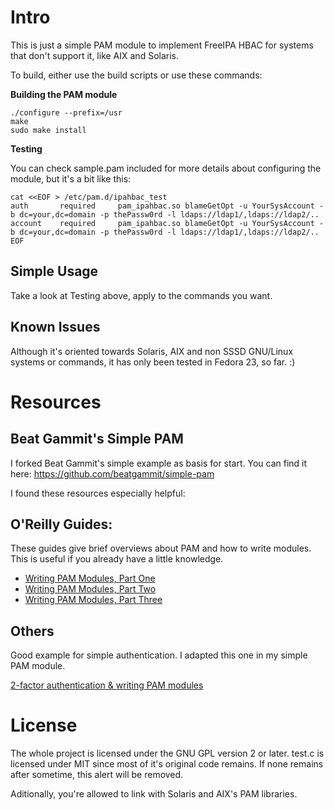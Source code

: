 Intro
=====

This is just a simple PAM module to implement FreeIPA HBAC for systems that don't support it, like AIX and Solaris.

To build, either use the build scripts or use these commands:

**Building the PAM module**

	./configure --prefix=/usr
	make
	sudo make install

**Testing**

You can check sample.pam included for more details about configuring the module, but it's a bit like this:

	cat <<EOF > /etc/pam.d/ipahbac_test
	auth       required     pam_ipahbac.so blameGetOpt -u YourSysAccount -b dc=your,dc=domain -p thePassw0rd -l ldaps://ldap1/,ldaps://ldap2/..
	account    required     pam_ipahbac.so blameGetOpt -u YourSysAccount -b dc=your,dc=domain -p thePassw0rd -l ldaps://ldap1/,ldaps://ldap2/..
	EOF

Simple Usage
------------

Take a look at Testing above, apply to the commands you want.

Known Issues
------------

Although it's oriented towards Solaris, AIX and non SSSD GNU/Linux systems or commands, it has only been tested in Fedora 23, so far. :)

Resources
=========

Beat Gammit's Simple PAM
------------------------

I forked Beat Gammit's simple example as basis for start. You can find it here: https://github.com/beatgammit/simple-pam

I found these resources especially helpful:

O'Reilly Guides:
----------------

These guides give brief overviews about PAM and how to write modules.  This is useful if you already have a little knowledge.

* [Writing PAM Modules, Part One](http://linuxdevcenter.com/pub/a/linux/2002/05/02/pam_modules.html)
* [Writing PAM Modules, Part Two](http://linuxdevcenter.com/pub/a/linux/2002/05/23/pam_modules.html)
* [Writing PAM Modules, Part Three](http://linuxdevcenter.com/pub/a/linux/2002/05/30/pam_modules.html)

Others
------

Good example for simple authentication.  I adapted this one in my simple PAM module.

[2-factor authentication & writing PAM modules](http://ben.akrin.com/?p=1068)

License
=======

The whole project is licensed under the GNU GPL version 2 or later. test.c is licensed under MIT since most of it's original code remains. If none remains after sometime, this alert will be removed.

Aditionally, you're allowed to link with Solaris and AIX's PAM libraries.
